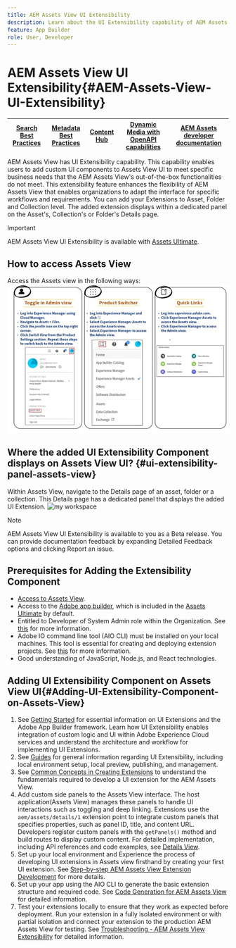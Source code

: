 ```yaml
---
title: AEM Assets View UI Extensibility
description: Learn about the UI Extensibility capability of AEM Assets View. AEM Assets View UI enables adding custom UI components to meet specific business needs.   
feature: App Builder
role: User, Developer
---
```

# AEM Assets View UI Extensibility{#AEM-Assets-View-UI-Extensibility}

| [Search Best Practices](/help/assets/search-best-practices.md) |[Metadata Best Practices](/help/assets/metadata-best-practices.md)|[Content Hub](/help/assets/product-overview.md)|[Dynamic Media with OpenAPI capabilities](/help/assets/dynamic-media-open-apis-overview.md)|[AEM Assets developer documentation](https://developer.adobe.com/experience-cloud/experience-manager-apis/)|
| ------------- | --------------------------- |---------|----|-----|

AEM Assets View has UI Extensibility capability. This capability enables users to add custom UI components to Assets View UI to meet specific business needs that the AEM Assets View's out-of-the-box functionalities do not meet. This extensibility feature enhances the flexibility of AEM Assets View that enables organizations to adapt the interface for specific workflows and requirements. 
You can add your Extensions to Asset, Folder and Collection level. The added extension displays within a dedicated panel on the Asset's, Collection's or Folder's Details page.

>[!IMPORTANT]
> AEM Assets View UI Extensibility is available with [Assets Ultimate](/help/assets/assets-ultimate-overview.md).

## <a id="1"></a> How to access Assets View

Access the Assets view in the following ways:
![access-assets-view-ui](/help/assets/assets/access-assets-view.jpg)

## Where the added UI Extensibility Component displays on Assets View UI? {#ui-extensibility-panel-assets-view}

Within Assets View, navigate to the Details page of an asset, folder or a collection. This Details page has a dedicated panel that displays the added UI Extension.
![my workspace](/help/assets/assets/my-workspace-assets-view3.png)

>[!NOTE]
>
> AEM Assets View UI Extensibility is available to you as a Beta release. You can provide documentation feedback by expanding Detailed Feedback options and clicking Report an issue.

## Prerequisites for Adding the Extensibility Component 

* [Access to Assets View](#1).
* Access to the [Adobe app builder](https://developer.adobe.com/app-builder/docs/overview/), which is included in the [Assets Ultimate](/help/assets/assets-ultimate-overview.md) by default. 
* Entitled to Developer of System Admin role within the Organization. See [this](https://developer.adobe.com/uix/docs/guides/get-access/) for more information.
* Adobe IO command line tool (AIO CLI) must be installed on your local machines. This tool is essential for creating and deploying extension projects. See [this](https://developer.adobe.com/app-builder/docs/getting_started/#local-environment-set-up) for more information.
* Good understanding of JavaScript, Node.js, and React technologies.

## Adding UI Extensibility Component on Assets View UI{#Adding-UI-Extensibility-Component-on-Assets-View}

1. See [Getting Started](https://developer.adobe.com/uix/docs/getting-started/) for essential information on UI Extensions and the Adobe App Builder framework. Learn how UI Extensibility enables integration of custom logic and UI within Adobe Experience Cloud services and understand the architecture and workflow for implementing UI Extensions.
1. See [Guides](https://developer.adobe.com/uix/docs/guides/) for general information regarding UI Extensibility, including local environment setup, local preview, publishing, and management.
1. See [Common Concepts in Creating Extensions](https://developer.adobe.com/uix/docs/services/aem-assets-view/api/commons/) to understand the fundamentals required to develop a UI extension for the AEM Assets View.
1. Add custom side panels to the Assets View interface. The host application(Assets View) manages these panels to handle UI interactions such as toggling and deep linking. Extensions use the `aem/assets/details/1` extension point to integrate custom panels that specifies properties, such as panel ID, title, and content URL. Developers register custom panels with the `getPanels()` method and build routes to display custom content. For detailed implementation, including API references and code examples, see [Details View](https://developer.adobe.com/uix/docs/services/aem-assets-view/api/details-view/).
1. Set up your local environment and Experience the process of developing UI extensions in Assets view firsthand by creating your first UI extension. See [Step-by-step AEM Assets View Extension Development](https://developer.adobe.com/uix/docs/services/aem-assets-view/extension-development/) for more details.
1. Set up your app using the AIO CLI to generate the basic extension structure and required code. See [Code Generation for AEM Assets View](https://developer.adobe.com/uix/docs/services/aem-assets-view/code-generation/) for detailed information.
1. Test your extensions locally to ensure that they work as expected before deployment. Run your extension in a fully isolated environment or with partial isolation and connect your extension to the production AEM Assets View for testing. See [Troubleshooting - AEM Assets View Extensibility](https://developer.adobe.com/uix/docs/services/aem-assets-view/debug/) for detailed information.


